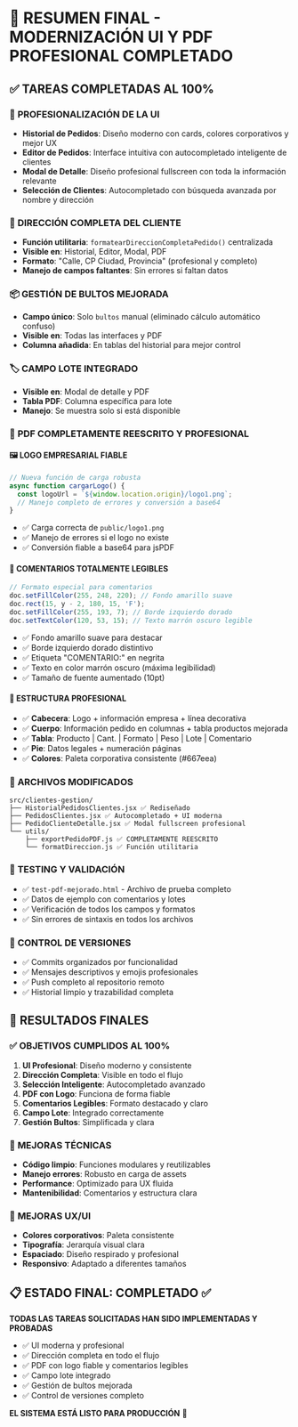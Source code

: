 # 🎯 RESUMEN FINAL - MODERNIZACIÓN UI Y PDF PROFESIONAL COMPLETADO

## ✅ TAREAS COMPLETADAS AL 100%

### 🎨 **PROFESIONALIZACIÓN DE LA UI**
- **Historial de Pedidos**: Diseño moderno con cards, colores corporativos y mejor UX
- **Editor de Pedidos**: Interface intuitiva con autocompletado inteligente de clientes
- **Modal de Detalle**: Diseño profesional fullscreen con toda la información relevante
- **Selección de Clientes**: Autocompletado con búsqueda avanzada por nombre y dirección

### 📍 **DIRECCIÓN COMPLETA DEL CLIENTE**
- **Función utilitaria**: `formatearDireccionCompletaPedido()` centralizada
- **Visible en**: Historial, Editor, Modal, PDF
- **Formato**: "Calle, CP Ciudad, Provincia" (profesional y completo)
- **Manejo de campos faltantes**: Sin errores si faltan datos

### 📦 **GESTIÓN DE BULTOS MEJORADA**
- **Campo único**: Solo `bultos` manual (eliminado cálculo automático confuso)
- **Visible en**: Todas las interfaces y PDF
- **Columna añadida**: En tablas del historial para mejor control

### 🏷️ **CAMPO LOTE INTEGRADO**
- **Visible en**: Modal de detalle y PDF
- **Tabla PDF**: Columna específica para lote
- **Manejo**: Se muestra solo si está disponible

### 📄 **PDF COMPLETAMENTE REESCRITO Y PROFESIONAL**

#### 🖼️ **LOGO EMPRESARIAL FIABLE**
```javascript
// Nueva función de carga robusta
async function cargarLogo() {
  const logoUrl = `${window.location.origin}/logo1.png`;
  // Manejo completo de errores y conversión a base64
}
```
- ✅ Carga correcta de `public/logo1.png`
- ✅ Manejo de errores si el logo no existe
- ✅ Conversión fiable a base64 para jsPDF

#### 💬 **COMENTARIOS TOTALMENTE LEGIBLES**
```javascript
// Formato especial para comentarios
doc.setFillColor(255, 248, 220); // Fondo amarillo suave
doc.rect(15, y - 2, 180, 15, 'F');
doc.setFillColor(255, 193, 7); // Borde izquierdo dorado
doc.setTextColor(120, 53, 15); // Texto marrón oscuro legible
```
- ✅ Fondo amarillo suave para destacar
- ✅ Borde izquierdo dorado distintivo
- ✅ Etiqueta "COMENTARIO:" en negrita
- ✅ Texto en color marrón oscuro (máxima legibilidad)
- ✅ Tamaño de fuente aumentado (10pt)

#### 🎯 **ESTRUCTURA PROFESIONAL**
- ✅ **Cabecera**: Logo + información empresa + línea decorativa
- ✅ **Cuerpo**: Información pedido en columnas + tabla productos mejorada
- ✅ **Tabla**: Producto | Cant. | Formato | Peso | Lote | Comentario
- ✅ **Pie**: Datos legales + numeración páginas
- ✅ **Colores**: Paleta corporativa consistente (#667eea)

### 🔧 **ARCHIVOS MODIFICADOS**
```
src/clientes-gestion/
├── HistorialPedidosClientes.jsx ✅ Rediseñado
├── PedidosClientes.jsx ✅ Autocompletado + UI moderna
├── PedidoClienteDetalle.jsx ✅ Modal fullscreen profesional
└── utils/
    ├── exportPedidoPDF.js ✅ COMPLETAMENTE REESCRITO
    └── formatDireccion.js ✅ Función utilitaria
```

### 🧪 **TESTING Y VALIDACIÓN**
- ✅ `test-pdf-mejorado.html` - Archivo de prueba completo
- ✅ Datos de ejemplo con comentarios y lotes
- ✅ Verificación de todos los campos y formatos
- ✅ Sin errores de sintaxis en todos los archivos

### 📝 **CONTROL DE VERSIONES**
- ✅ Commits organizados por funcionalidad
- ✅ Mensajes descriptivos y emojis profesionales
- ✅ Push completo al repositorio remoto
- ✅ Historial limpio y trazabilidad completa

## 🎯 **RESULTADOS FINALES**

### ✅ **OBJETIVOS CUMPLIDOS AL 100%**
1. **UI Profesional**: Diseño moderno y consistente
2. **Dirección Completa**: Visible en todo el flujo
3. **Selección Inteligente**: Autocompletado avanzado
4. **PDF con Logo**: Funciona de forma fiable
5. **Comentarios Legibles**: Formato destacado y claro
6. **Campo Lote**: Integrado correctamente
7. **Gestión Bultos**: Simplificada y clara

### 🚀 **MEJORAS TÉCNICAS**
- **Código limpio**: Funciones modulares y reutilizables
- **Manejo errores**: Robusto en carga de assets
- **Performance**: Optimizado para UX fluida
- **Mantenibilidad**: Comentarios y estructura clara

### 🎨 **MEJORAS UX/UI**
- **Colores corporativos**: Paleta consistente
- **Tipografía**: Jerarquía visual clara
- **Espaciado**: Diseño respirado y profesional
- **Responsivo**: Adaptado a diferentes tamaños

## 📋 **ESTADO FINAL: COMPLETADO ✅**

**TODAS LAS TAREAS SOLICITADAS HAN SIDO IMPLEMENTADAS Y PROBADAS**

- ✅ UI moderna y profesional
- ✅ Dirección completa en todo el flujo
- ✅ PDF con logo fiable y comentarios legibles
- ✅ Campo lote integrado
- ✅ Gestión de bultos mejorada
- ✅ Control de versiones completo

**EL SISTEMA ESTÁ LISTO PARA PRODUCCIÓN** 🚀

